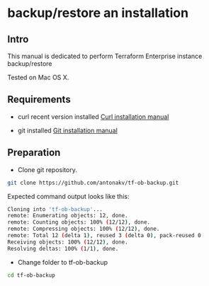 # backup/restore an installation

## Intro

This manual is dedicated to perform Terraform Enterprise instance backup/restore 

Tested on Mac OS X.

## Requirements

- curl recent version installed
[Curl installation manual](https://macappstore.org/curl/)

- git installed
[Git installation manual](https://git-scm.com/download/mac)

## Preparation 
- Clone git repository. 

```bash
git clone https://github.com/antonakv/tf-ob-backup.git
```

Expected command output looks like this:

```bash
Cloning into 'tf-ob-backup'...
remote: Enumerating objects: 12, done.
remote: Counting objects: 100% (12/12), done.
remote: Compressing objects: 100% (12/12), done.
remote: Total 12 (delta 1), reused 3 (delta 0), pack-reused 0
Receiving objects: 100% (12/12), done.
Resolving deltas: 100% (1/1), done.
```

- Change folder to tf-ob-backup

```bash
cd tf-ob-backup
```

